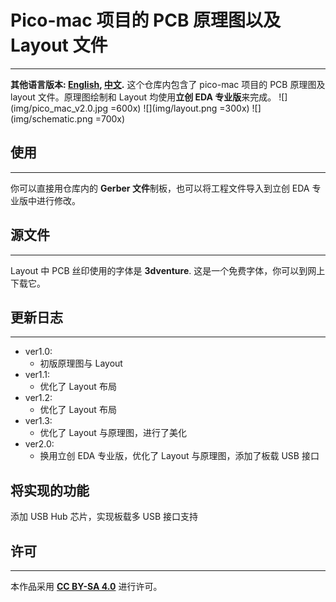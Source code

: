 # Pico-mac 项目的 PCB 原理图以及 Layout 文件
---------------------------------
**其他语言版本: [English](README.md), [中文](README_zh.md).**
这个仓库内包含了 pico-mac 项目的 PCB 原理图及 layout 文件。原理图绘制和 Layout 均使用**立创 EDA 专业版**来完成。
![](img/pico_mac_v2.0.jpg =600x)
![](img/layout.png =300x)
![](img/schematic.png =700x)
## 使用
---------------------------------
你可以直接用仓库内的 **Gerber 文件**制板，也可以将工程文件导入到立创 EDA 专业版中进行修改。

## 源文件
---------------------------------
Layout 中 PCB 丝印使用的字体是 **3dventure**. 这是一个免费字体，你可以到网上下载它。

## 更新日志
---------------------------------
* ver1.0:
   - 初版原理图与 Layout  
* ver1.1:
   - 优化了 Layout 布局  
* ver1.2:
   - 优化了 Layout 布局  
* ver1.3:
   - 优化了 Layout 与原理图，进行了美化  
* ver2.0:
   - 换用立创 EDA 专业版，优化了 Layout 与原理图，添加了板载 USB 接口  

## 将实现的功能
添加 USB Hub 芯片，实现板载多 USB 接口支持

## 许可
---------------------------------
本作品采用 [**CC BY-SA 4.0**](https://creativecommons.org/licenses/by-sa/4.0/) 进行许可。
